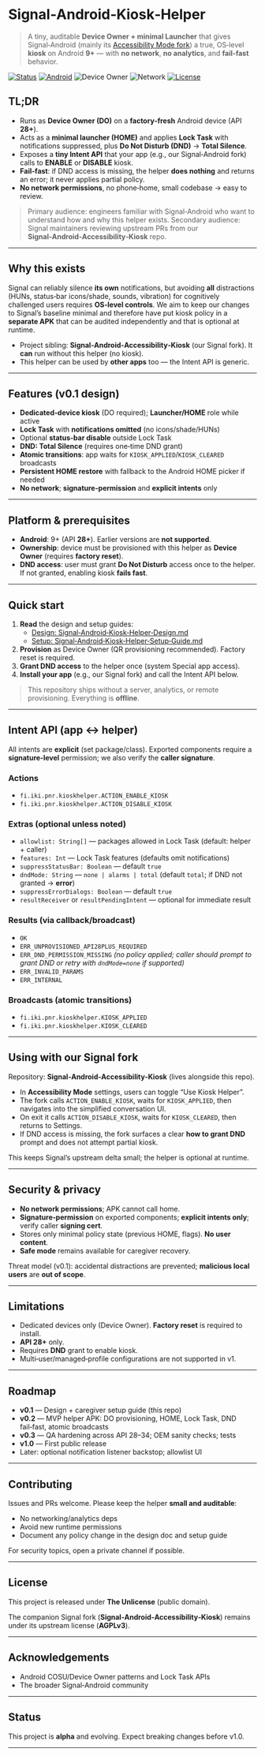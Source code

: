 # Signal‑Android‑Kiosk‑Helper

> A tiny, auditable **Device Owner + minimal Launcher** that gives Signal‑Android (mainly its [Accessibility Mode fork](../../../Signal-Android-Accessibility-Kiosk/)) a true, OS‑level **kiosk** on Android **9+** — with **no network**, **no analytics**, and **fail‑fast** behavior.

<p align="left">
  <a href="#status"><img alt="Status" src="https://img.shields.io/badge/status-alpha-orange" /></a>
  <a href="#platform"><img alt="Android" src="https://img.shields.io/badge/Android-API_28%2B-blue" /></a>
  <a><img alt="Device Owner" src="https://img.shields.io/badge/Device%20Owner-required-red" /></a>
  <a><img alt="Network" src="https://img.shields.io/badge/network-none-brightgreen" /></a>
  <a href="#license"><img alt="License" src="https://img.shields.io/badge/license-Unlicense-blue" /></a>
</p>

## TL;DR
- Runs as **Device Owner (DO)** on a **factory‑fresh** Android device (API **28+**).
- Acts as a **minimal launcher (HOME)** and applies **Lock Task** with notifications suppressed, plus **Do Not Disturb (DND)** → **Total Silence**.
- Exposes a **tiny Intent API** that your app (e.g., our Signal‑Android fork) calls to **ENABLE** or **DISABLE** kiosk.
- **Fail‑fast**: if DND access is missing, the helper **does nothing** and returns an error; it never applies partial policy.
- **No network permissions**, no phone‑home, small codebase → easy to review.

> Primary audience: engineers familiar with Signal‑Android who want to understand how and why this helper exists.
> Secondary audience: Signal maintainers reviewing upstream PRs from our **Signal‑Android‑Accessibility‑Kiosk** repo.

---

## Why this exists
Signal can reliably silence **its own** notifications, but avoiding **all** distractions (HUNs, status‑bar icons/shade, sounds, vibration) for cognitively challenged users requires **OS‑level controls**. We aim to keep our changes to Signal’s baseline minimal and therefore have put kiosk policy in a **separate APK** that can be audited independently and that is optional at runtime.

- Project sibling: **Signal‑Android‑Accessibility‑Kiosk** (our Signal fork). It **can** run without this helper (no kiosk).
- This helper can be used by **other apps** too — the Intent API is generic.

---

## Features (v0.1 design)
- **Dedicated‑device kiosk** (DO required); **Launcher/HOME** role while active
- **Lock Task** with **notifications omitted** (no icons/shade/HUNs)
- Optional **status‑bar disable** outside Lock Task
- **DND: Total Silence** (requires one‑time DND grant)
- **Atomic transitions**: app waits for `KIOSK_APPLIED`/`KIOSK_CLEARED` broadcasts
- **Persistent HOME restore** with fallback to the Android HOME picker if needed
- **No network**; **signature‑permission** and **explicit intents** only

---

## Platform & prerequisites
- **Android**: 9+ (API **28+**). Earlier versions are **not supported**.
- **Ownership**: device must be provisioned with this helper as **Device Owner** (requires **factory reset**).
- **DND access**: user must grant **Do Not Disturb** access once to the helper. If not granted, enabling kiosk **fails fast**.

---

## Quick start
1. **Read** the design and setup guides:
   - [Design: Signal‑Android‑Kiosk‑Helper‑Design.md](./Signal-Android-Kiosk-Helper-Design.md)
   - [Setup: Signal‑Android‑Kiosk‑Helper‑Setup‑Guide.md](./Signal-Android-Kiosk-Helper-Setup-Guide.md)
2. **Provision** as Device Owner (QR provisioning recommended). Factory reset is required.
3. **Grant DND access** to the helper once (system Special app access).
4. **Install your app** (e.g., our Signal fork) and call the Intent API below.

> This repository ships without a server, analytics, or remote provisioning. Everything is **offline**.

---

## Intent API (app ↔ helper)
All intents are **explicit** (set package/class). Exported components require a **signature‑level** permission; we also verify the **caller signature**.

### Actions
- `fi.iki.pnr.kioskhelper.ACTION_ENABLE_KIOSK`
- `fi.iki.pnr.kioskhelper.ACTION_DISABLE_KIOSK`

### Extras (optional unless noted)
- `allowlist: String[]` — packages allowed in Lock Task (default: helper + caller)
- `features: Int` — Lock Task features (defaults omit notifications)
- `suppressStatusBar: Boolean` — default `true`
- `dndMode: String` — `none | alarms | total` (default `total`; if DND not granted → **error**)
- `suppressErrorDialogs: Boolean` — default `true`
- `resultReceiver` or `resultPendingIntent` — optional for immediate result

### Results (via callback/broadcast)
- `OK`
- `ERR_UNPROVISIONED_API28PLUS_REQUIRED`
- `ERR_DND_PERMISSION_MISSING` *(no policy applied; caller should prompt to grant DND or retry with `dndMode=none` if supported)*
- `ERR_INVALID_PARAMS`
- `ERR_INTERNAL`

### Broadcasts (atomic transitions)
- `fi.iki.pnr.kioskhelper.KIOSK_APPLIED`
- `fi.iki.pnr.kioskhelper.KIOSK_CLEARED`

---

## Using with our Signal fork
Repository: **Signal‑Android‑Accessibility‑Kiosk** (lives alongside this repo).

- In **Accessibility Mode** settings, users can toggle “Use Kiosk Helper”.
- The fork calls `ACTION_ENABLE_KIOSK`, waits for `KIOSK_APPLIED`, then navigates into the simplified conversation UI.
- On exit it calls `ACTION_DISABLE_KIOSK`, waits for `KIOSK_CLEARED`, then returns to Settings.
- If DND access is missing, the fork surfaces a clear **how to grant DND** prompt and does not attempt partial kiosk.

This keeps Signal’s upstream delta small; the helper is optional at runtime.

---

## Security & privacy
- **No network permissions**; APK cannot call home.
- **Signature‑permission** on exported components; **explicit intents only**; verify caller **signing cert**.
- Stores only minimal policy state (previous HOME, flags). **No user content**.
- **Safe mode** remains available for caregiver recovery.

Threat model (v0.1): accidental distractions are prevented; **malicious local users** are **out of scope**.

---

## Limitations
- Dedicated devices only (Device Owner). **Factory reset** is required to install.
- **API 28+** only.
- Requires **DND** grant to enable kiosk.
- Multi‑user/managed‑profile configurations are not supported in v1.

---

## Roadmap
- **v0.1** — Design + caregiver setup guide (this repo)
- **v0.2** — MVP helper APK: DO provisioning, HOME, Lock Task, DND fail‑fast, atomic broadcasts
- **v0.3** — QA hardening across API 28–34; OEM sanity checks; tests
- **v1.0** — First public release
- Later: optional notification listener backstop; allowlist UI

---

## Contributing
Issues and PRs welcome. Please keep the helper **small and auditable**:
- No networking/analytics deps
- Avoid new runtime permissions
- Document any policy change in the design doc and setup guide

For security topics, open a private channel if possible.

---

## License
This project is released under **The Unlicense** (public domain).

The companion Signal fork (**Signal‑Android‑Accessibility‑Kiosk**) remains under its upstream license (**AGPLv3**).

---

## Acknowledgements
- Android COSU/Device Owner patterns and Lock Task APIs
- The broader Signal‑Android community

---

## Status
This project is **alpha** and evolving. Expect breaking changes before v1.0.

---
